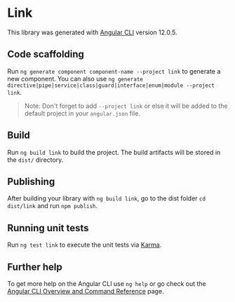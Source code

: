 # Link

This library was generated with [Angular CLI](https://github.com/angular/angular-cli) version 12.0.5.

## Code scaffolding

Run `ng generate component component-name --project link` to generate a new component. You can also use `ng generate directive|pipe|service|class|guard|interface|enum|module --project link`.
> Note: Don't forget to add `--project link` or else it will be added to the default project in your `angular.json` file. 

## Build

Run `ng build link` to build the project. The build artifacts will be stored in the `dist/` directory.

## Publishing

After building your library with `ng build link`, go to the dist folder `cd dist/link` and run `npm publish`.

## Running unit tests

Run `ng test link` to execute the unit tests via [Karma](https://karma-runner.github.io).

## Further help

To get more help on the Angular CLI use `ng help` or go check out the [Angular CLI Overview and Command Reference](https://angular.io/cli) page.
